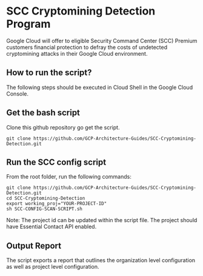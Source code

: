# SCC Cryptomining Detection Program 

Google Cloud will offer to eligible Security Command Center (SCC) Premium customers financial protection to defray the costs of undetected cryptomining attacks in their Google Cloud environment.


## How to run the script?

The following steps should be executed in Cloud Shell in the Google Cloud Console. 


## Get the bash script
Clone this github repository go get the script.

``` 
git clone https://github.com/GCP-Architecture-Guides/SCC-Cryptomining-Detection.git

```


## Run the SCC config script

From the root folder, run the following commands:

``` 
git clone https://github.com/GCP-Architecture-Guides/SCC-Cryptomining-Detection.git
cd SCC-Cryptomining-Detection
export working_proj="YOUR-PROJECT-ID"
sh SCC-CONFIG-SCAN-SCRIPT.sh
```

Note: The project id can be updated within the script file. The project should have Essential Contact API enabled.


## Output Report

The script exports a report that outlines the organization level configuration as well as project level configuration. 
